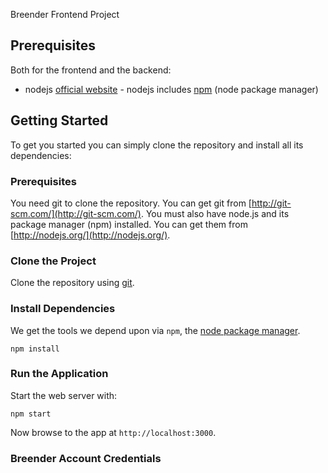 Breender Frontend Project

## Prerequisites

Both for the frontend and the backend:

-   nodejs [official website](https://nodejs.org/en/) - nodejs includes [npm](https://www.npmjs.com/) (node package manager)

## Getting Started

To get you started you can simply clone the repository and install all its dependencies:

### Prerequisites

You need git to clone the repository. You can get git from [http://git-scm.com/](http://git-scm.com/).
You must also have node.js and its package manager (npm) installed. You can get them from [http://nodejs.org/](http://nodejs.org/).

### Clone the Project

Clone the repository using [git](http://git-scm.com/).

### Install Dependencies

We get the tools we depend upon via `npm`, the [node package manager](https://www.npmjs.com).

```
npm install
```

### Run the Application

Start the web server with:

```
npm start
```

Now browse to the app at `http://localhost:3000`.

### Breender Account Credentials
